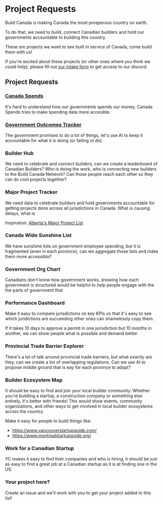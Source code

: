 # Project Requests

Build Canada is making Canada the most prosperous country on earth. 

To do that, we need to build, connect Canadian builders and hold our governments accountable to building this country.

These are projects we want to see built in service of Canada, come build them with us!

If you're excited about these projects (or other ones where you think we could help), please fill out [our intake form](https://docs.google.com/forms/d/e/1FAIpQLSc243abrh6ecdV50mebkH35m6EWAUvwj8PBxwLRIMNnAyGGxQ/viewform) to get access to our discord.

## Project Requests

### [Canada Spends](github.com/BuildCanada/CanadaSpends)

It's hard to understand how our governments spends our money. Canada Spends tries to make spending data more accesible. 

### [Government Outcomes Tracker](github.com/BuildCanada/OutcomesTracker)

The government promises to do a lot of things, let's use AI to keep it accountable for what it is doing (or failing ot do).

### Builder Hub

We need to celebrate and connect builders, can we create a leaderboard of Canadian Builders? Who is doing the work,
who is connecting new builders to the Build Canada Network? Can those people reach each other so they can do cool projects together?

### Major Project Tracker

We need data to celebrate builders and hold governments accountable for getting projects done across all jursidictions in Canada.
What is causing delays, what is 

Inspiration: [Alberta's Major Project List](https://majorprojects.alberta.ca/)

### Canada Wide Sunshine List

We have sunshine lists on government employee spending, but it is fragmented (even in each province), can we aggregate those lists and make them more accessible?

### Government Org Chart

Canadians don't know how government works, showing how each government is structured would be helpful to help people engage with the the parts of
government that 

### Performance Dashboard

Make it easy to compare jurisdictions on key KPIs so that it's easy to see which juridictions are succeeding other ones can shamelessly copy them.

If it takes 10 days to approve a permit in one jurisdiction but 10 months in another, we can show people what is possible and demand better

### Provincial Trade Barrier Explorer

There's a lot of talk around provincial trade barriers, but what *exactly* are they, can we create a list of overlapping regulations. 
Can we use AI to propose middle ground that is eay for each province to adopt?

### Builder Ecosystem Map

It should be easy to find and join your local builder community. Whether you're building a startup,
a construction company or something else entirely, it's better with friends! This would show events, 
community organizations, and other ways to get involved in local builder ecosystems across the country.


Make it easy for people to build things like:
* https://www.vancouverstartupguide.com/
* https://www.montrealstartupguide.org/

### Work for a Canadian Startup

YC makes it easy to find their companies and who is hiring, it should be just as easy to find a great job at a Canadian startup as it is at finding one in the US. 

### Your project here?

Create an issue and we'll work with you to get your project added to this list!
